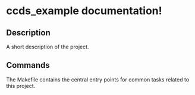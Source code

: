 # ccds_example documentation!

## Description

A short description of the project.

## Commands

The Makefile contains the central entry points for common tasks related to this project.

